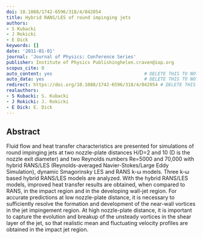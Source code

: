 ```yaml
---
doi: 10.1088/1742-6596/318/4/042054
title: Hybrid RANS/LES of round impinging jets
authors:
- S Kubacki
- J Rokicki
- E Dick
keywords: []
date: '2011-01-01'
journal: 'Journal of Physics: Conference Series'
publisher: Institute of Physics Publishinghelen.craven@iop.org
scopus_cite: 0
auto_content: yes                                  # DELETE THIS TO NOT AUTO GENERATE CONTENT
auto_data: yes                                     # DELETE THIS TO NOT AUTO GENERATE METADATA
redirect: https://doi.org/10.1088/1742-6596/318/4/042054 # DELETE THIS TO NOT REDIRECT
realauthors:
- S Kubacki: S. Kubacki
- J Rokicki: J. Rokicki
- E Dick: E. Dick
---
```



## Abstract
Fluid flow and heat transfer characteristics are presented for simulations of round impinging jets at two nozzle-plate distances H/D=2 and 10 (D is the nozzle exit diameter) and two Reynolds numbers Re=5000 and 70,000 with hybrid RANS/LES (Reynolds-averaged Navier-Stokes/Large Eddy Simulation), dynamic Smagorinsky LES and RANS k-ω models. Three k-ω based hybrid RANS/LES models are analyzed. With the hybrid RANS/LES models, improved heat transfer results are obtained, when compared to RANS, in the impact region and in the developing wall-jet region. For accurate predictions at low nozzle-plate distance, it is necessary to sufficiently resolve the formation and development of the near-wall vortices in the jet impingement region. At high nozzle-plate distance, it is important to capture the evolution and breakup of the unsteady vortices in the shear layer of the jet, so that realistic mean and fluctuating velocity profiles are obtained in the impact jet region.
